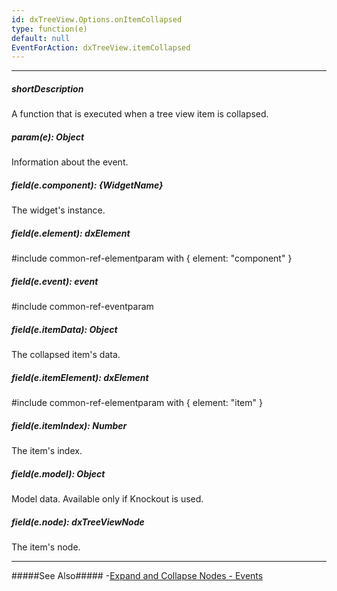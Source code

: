 ```yaml
---
id: dxTreeView.Options.onItemCollapsed
type: function(e)
default: null
EventForAction: dxTreeView.itemCollapsed
---
```

---
##### shortDescription
A function that is executed when a tree view item is collapsed.

##### param(e): Object
Information about the event.

##### field(e.component): {WidgetName}
The widget's instance.

##### field(e.element): dxElement
#include common-ref-elementparam with { element: "component" }

##### field(e.event): event
#include common-ref-eventparam

##### field(e.itemData): Object
The collapsed item's data.

##### field(e.itemElement): dxElement
#include common-ref-elementparam with { element: "item" }

##### field(e.itemIndex): Number
The item's index.

##### field(e.model): Object
Model data. Available only if Knockout is used.

##### field(e.node): dxTreeViewNode
The item's node.

---
#####See Also#####
-[Expand and Collapse Nodes - Events](/concepts/05%20Widgets/TreeView/20%20Expand%20and%20Collapse%20Nodes/10%20Events.md '/Documentation/Guide/Widgets/TreeView/Expand_and_Collapse_Nodes/#Events')